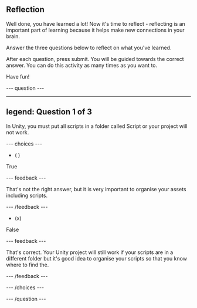 ## Reflection

Well done, you have learned a lot! Now it's time to reflect - reflecting is an important part of learning because it helps make new connections in your brain.

Answer the three questions below to reflect on what you've learned.

After each question, press submit. You will be guided towards the correct answer. You can do this activity as many times as you want to.

Have fun!

--- question ---

---
legend: Question 1 of 3
---

In Unity, you must put all scripts in a folder called Script or your project will not work. 

--- choices ---

- ( )

True

  --- feedback ---

That's not the right answer, but it is very important to organise your assets including scripts. 

  --- /feedback ---

- (x)

False 

  --- feedback ---

That's correct. Your Unity project will still work if your scripts are in a different folder but it's good idea to organise your scripts so that you know where to find the. 

  --- /feedback ---


--- /choices ---

--- /question ---
